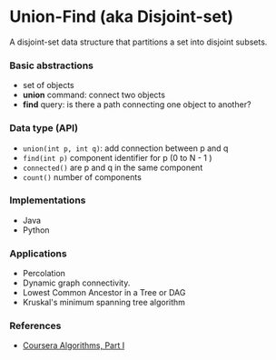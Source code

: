 # Union-Find (aka Disjoint-set)
A disjoint-set data structure that partitions a set into disjoint subsets.

### Basic abstractions
  * set of objects
  * **union** command: connect two objects
  * **find** query: is there a path connecting one object to another?

### Data type (API)
  * `union(int p, int q)`: add connection between p and q
  * `find(int p)` component identifier for p (0 to N - 1 )
  * `connected()` are p and q in the same component
  * `count()` number of components

### Implementations
  * Java
  * Python

### Applications
  * Percolation
  * Dynamic graph connectivity.
  * Lowest Common Ancestor in a Tree or DAG
  * Kruskal's minimum spanning tree algorithm

### References
  * [Coursera Algorithms, Part I](https://www.coursera.org/learn/algorithms-part1/)
